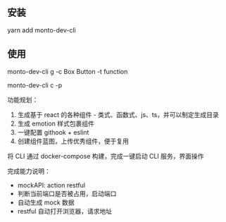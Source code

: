 ## 安装

yarn add monto-dev-cli

## 使用

monto-dev-cli g -c Box Button -t function

monto-dev-cli c -p

功能规划：

1. 生成基于 react 的各种组件 - 类式、函数式、js、ts，并可以制定生成目录
2. 生成 emotion 样式包裹组件
3. 一键配置 githook + eslint
4. 创建组件蓝图，上传优秀组件，便于复用

将 CLI 通过 docker-compose 构建，完成一键启动 CLI 服务，界面操作

完成能力说明：

- mockAPI: action restful
- 判断当前端口是否被占用，启动端口
- 自动生成 mock 数据
- restful 自动打开浏览器，请求地址
